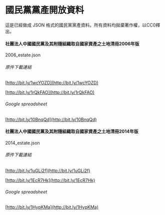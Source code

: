 # 國民黨黨產開放資料

這是已經做成 JSON 格式的國民黨黨產資料。所有資料均拋棄著作權，以CC0釋出。

#### 社團法人中國國民黨及其附隨組織取自國家資產之土地清冊2006年版

2006_estate.json

###### 原件下載連結

[http://bit.ly/1wcYOZD](http://bit.ly/1wcYOZD)

[http://bit.ly/1rQkFAO](http://bit.ly/1rQkFAO)

###### Google spreadsheet

[http://bit.ly/10BnqQd](http://bit.ly/10BnqQd)


#### 社團法人中國國民黨及其附隨組織取自國家資產之土地清冊2014年版

2014_estate.json

###### 原件下載連結

[http://bit.ly/1uGLi2f](http://bit.ly/1uGLi2f)

[http://bit.ly/1EcR7Hk](http://bit.ly/1EcR7Hk)

###### Google spreadsheet

[http://bit.ly/1HypKMa](http://bit.ly/1HypKMa)
